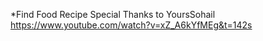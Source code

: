 *Find Food Recipe
Special Thanks to YoursSohail https://www.youtube.com/watch?v=xZ_A6kYfMEg&t=142s

